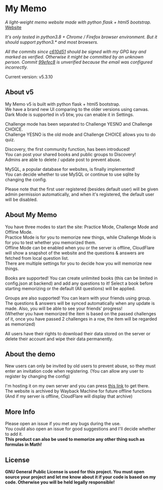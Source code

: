 # My Memo
*A light-weight memo website made with python flask + html5 bootstrap.*  
[Website](https://memo.charles14.xyz/)

*It's only tested in python3.8 + Chrome / Firefox browser environment. But it should support python3.\* and most browsers.*

*All the commits since [c610d51](https://github.com/Charles-1414/MyMemo/commit/c610d51cc357b7f0841de62ff77157f93ed986fa) should be signed with my GPG key and marked as verified. Otherwise it might be committed by an unknown person. Commit [99efec8](https://github.com/Charles-1414/MyMemo/commit/99efec8dc9d3e4976c61f17764869a84df50722e) is unverified because the email was configured incorrectly.*

Current version: v5.3.10  

## About v5  

My Memo v5 is built with python flask + html5 bootstrap.  
We have a brand new UI comparing to the older versions using canvas.  
Dark Mode is supported in v5 btw, you can enable it in Settings.  

Challenge mode has been separated to Challenge YESNO and Challenge CHOICE.  
Challenge YESNO is the old mode and Challenge CHOICE allows you to do quiz.  

Discovery, the first community function, has been introduced!  
You can post your shared books and public groups to Discovery!  
Admins are able to delete / update post to prevent abuse.  

MySQL, a popular database for websites, is finally implemented!  
You can decide whether to use MySQL or continue to use sqlite by changing the config.  

Please note that the first user registered (besides default user) will be given admin permission automatically, and when it's registered, the default user will be disabled.  

## About My Memo

You have three modes to start the site: Practice Mode, Challenge Mode and Offline Mode.  
Practice Mode is for you to memorize new things, while Challenge Mode is for you to test whether you memorized them.  
Offline Mode can be enabled when you or the server is offline, CloudFlare will show a snapshot of the website and the questions & answers are fetched from local question list.  
There are multiple settings for you to decide how you will memorize new things.  

Books are supported! You can create unlimited books (this can be limited in config.json at backend) and add any questions to it! Select a book before starting memorizing or the default (All questions) will be applied.

Groups are also supported! You can learn with your friends using group. The questions & answers will be synced automatically when any update is made. Also, you will be able to see your friends' progress!  
(Whether you have memorized the item is based on the passed challenges of it, once you have passed 2 challenges in a row, the item will be regarded as memorized)  

All users have their rights to download their data stored on the server or delete their account and wipe their data permanently.  

## About the demo

New users can only be invited by old users to prevent abuse, so they must enter an invitation code when registering. (You can allow any user to register by changing the config)  

I'm hosting it on my own server and you can press [this link](https://memo.charles14.xyz/) to get there.  
The website is archived by Wayback Machine for future offline functions (And if my server is offline, CloudFlare will display that archive)

## More Info

Please open an issue if you met any bugs during the use.  
You could also open an issue for good suggestions and I'll decide whether to add it.  
**This product can also be used to memorize any other thing such as formulas in Math!**

## License

**GNU General Public License is used for this project. You must open source your project and let me know about it if your code is based on my code. Otherwise you will be held legally responsible!**
